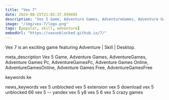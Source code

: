 ```yaml
---
title: "Vex 7"
date: 2024-08-25T21:02:37.939495
description: "Vex 5 Game, Adventure Games, AdventureGames, Adventure Games Pc, AdventureGamesPc, Adventure Games Online, AdventureGamesOnline, Adventure Games Free, AdventureGamesFree"
image: "/img/vex-7/logo.png"
tags: [popular, skill, adventure]
embedUrl: "https://vexunblocked.github.io/7/"
---
```


Vex 7 is an exciting game featuring Adventure | Skill | Desktop.

meta_description
Vex 5 Game, Adventure Games, AdventureGames, Adventure Games Pc, AdventureGamesPc, Adventure Games Online, AdventureGamesOnline, Adventure Games Free, AdventureGamesFree


keywords
ke


news_keywords
vex 5 unblocked vex 5 extension vex 5 download vex 5 unblocked 66 vex 5 -- yandex vex 5 y8 vex 5 6 vex 5 crazy games
